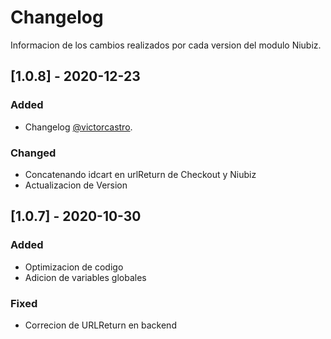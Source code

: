 # Changelog
Informacion de los cambios realizados por cada version del modulo Niubiz.

## [1.0.8] - 2020-12-23

### Added

- Changelog [@victorcastro](https://github.com/victorcastro).

### Changed
- Concatenando idcart en urlReturn de Checkout y Niubiz
- Actualizacion de Version


## [1.0.7] - 2020-10-30

### Added

- Optimizacion de codigo
- Adicion de variables globales

### Fixed
- Correcion de URLReturn en backend